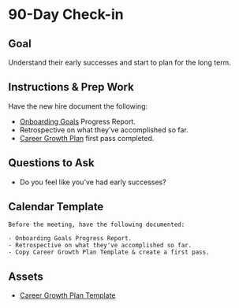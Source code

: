 # 90-Day Check-in

## Goal
Understand their early successes and start to plan for the long term.

## Instructions & Prep Work
Have the new hire document the following:

- [Onboarding Goals](../Onboarding/) Progress Report.
- Retrospective on what they've accomplished so far.
- [Career Growth Plan](../../5_Leadership/Management/career-growth-plans.md) first pass completed.

## Questions to Ask

- Do you feel like you've had early successes?

## Calendar Template

```
Before the meeting, have the following documented:

- Onboarding Goals Progress Report.
- Retrospective on what they've accomplished so far.
- Copy Career Growth Plan Template & create a first pass.
```

## Assets

- [Career Growth Plan Template](https://docs.google.com/document/d/1SnYykRa7Vas7eIo5uSLJGE_uMQ3b_x9lyT275Xo0ur4/)